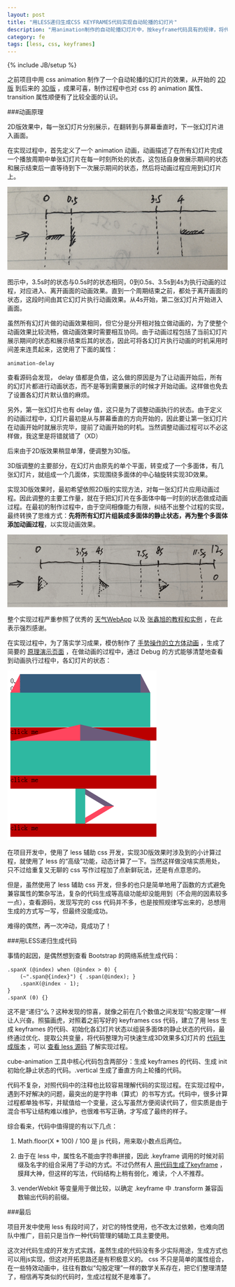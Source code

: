 ```yaml
---
layout: post
title: "用LESS递归生成CSS KEYFRAMES代码实现自动轮播的幻灯片"
description: "用animation制作的自动轮播幻灯片中，按keyframe代码具有的规律，将代码用less的方式生成。实现过程中对less的字符串插值、计算、js表达式、模式匹配等特性进行了实践，生成的代码也对动画过程从侧面进行了较好的描述。"
category: fe
tags: [less, css, keyframes]
---
```

{% include JB/setup %}

之前项目中用 css animation 制作了一个自动轮播的幻灯片的效果，从开始的 [2D版](/demos/package/1-js-cube-display/flip.html) 到后来的 [3D版](/demos/package/1-js-cube-display/anima.html) ，成果可喜，制作过程中也对 css 的 animation 属性、 transition 属性顺便有了比较全面的认识。

###动画原理

2D版效果中，每一张幻灯片分别展示，在翻转到与屏幕垂直时，下一张幻灯片进入画面。

在实现过程中，首先定义了一个 animation 动画，动画描述了在所有幻灯片完成一个播放周期中单张幻灯片在每一时刻所处的状态，这包括自身做展示期间的状态和展示结束后一直等待到下一次展示期间的状态，然后将动画过程应用到幻灯片上。

![2D版动画过程示意图](/i/2013/05/07/1.gif "2D版动画过程示意图")

图示中，3.5s时的状态与0.5s时的状态相同，0到0.5s、3.5s到4s为执行动画的过程，对应进入、离开画面的动画效果。直到一个周期结束之前，都处于离开画面的状态，这段时间由其它幻灯片执行动画效果。从4s开始，第二张幻灯片开始进入画面。

虽然所有幻灯片做的动画效果相同，但它分是分开相对独立做动画的，为了使整个动画效果比较流畅，做动画效果时需要相互协同。由于动画过程包括了当前幻灯片展示期间的状态和展示结束后其的状态，因此可将各幻灯片执行动画的时机采用时间差来连贯起来，这使用了下面的属性：

	animation-delay

查看源码会发现， delay 值都是负值，这么做的原因是为了让动画开始后，所有的幻灯片都进行动画状态，而不是等到需要展示的时候才开始动画。这样做也免去了设置各幻灯片默认值的麻烦。

另外，第一张幻灯片也有 delay 值，这只是为了调整动画执行的状态。由于定义的动画过程中，幻灯片最初是从与屏幕垂直的方向开始的，因此要让第一张幻灯片在动画开始时就展示完毕，提前了动画开始的时机。当然调整动画过程可以不必这样做，我这里是将错就错了（XD）

后来由于2D版效果稍显单薄，便调整为3D版。

3D版调整的主要部分，在幻灯片由原先的单个平面，转变成了一个多面体，有几张幻灯片，就组成一个几面体，实现围绕多面体的中心轴旋转实现3D效果。

实现3D版效果时，最初希望依照2D版的实现方法，对每一张幻灯片应用动画过程。因此调整的主要工作量，就在于把幻灯片在多面体中每一时刻的状态做成动画过程。在最初的制作过程中，由于空间相像能力有限，纠结不出整个过程的实现，最终转换了思维方式：**先将所有幻灯片组装成多面体的静止状态，再为整个多面体添加动画过程**，以实现动画效果。

![3D版动画过程示意图](/i/2013/05/07/2.gif "3D版动画过程示意图")

整个实现过程严重参照了优秀的 [天气WebApp](http://pattern.dk/sun/) 以及 [张鑫旭的教程和实例](http://www.zhangxinxu.com/wordpress/?p=2592) ，在此表示强烈感谢。

在实现过程中，为了落实学习成果，模仿制作了 [手势操作的立方体动画](/demos/package/1-js-cube-display/gesture.html) ，生成了简要的 [原理演示页面](/demos/package/1-js-cube-display/simple.html) ，在做动画的过程中，通过 Debug 的方式能够清楚地查看到动画执行过程中，各幻灯片的状态：

![debug查看方式](/i/2013/05/07/3.gif "debug查看方式")

在项目开发中，使用了 less 辅助 css 开发，实现3D版效果时涉及到的小计算过程，就使用了 less 的“高级”功能，动态计算了一下。当然这样做没啥实质用处，只不过给重复又无聊的 css 写作过程加了点新鲜玩法，还是有点意思的。

但是，虽然使用了 less 辅助 css 开发，但多的也只是简单地用了函数的方式避免兼容属性的繁杂写法，复杂的代码生成等高级功能却没能用到（不会用的因素较多一点），查看源码，发现写完的 css 代码并不多，也是按照规律写出来的，总想用生成的方式写一写，但最终没能成功。

难得的偶然，再一次冲动，竟成功了！

###用LESS递归生成代码

事情的起因，是偶然想到查看 Bootstrap 的网络系统生成代码：

	.spanX (@index) when (@index > 0) {
		(~".span@{index}") { .span(@index); }
		.spanX(@index - 1);
	}
	.spanX (0) {}

这不是“递归”么？这种发现的惊喜，就像之前在几个数值之间发现“勾股定理”一样让人兴奋。照猫画虎，对照着之前写好的 keyframes css 代码，建立了用 less 生成 keyframes 的代码、初始化各幻灯片状态以组装多面体的静止状态的代码，最终通过优化、提取公共变量，将代码整理为可快速生成3D效果多幻灯片的 [代码生成版本](/demos/package/1-js-cube-display/anima-less.html) ，可以 [查看 less 源码](/demos/package/1-js-cube-display/anima-less.less) 了解实现过程。

cube-animation 工具中核心代码包含两部分：生成 keyframes 的代码、生成 init 初始化静止状态的代码。.vertical 生成了垂直方向上轮播的代码。

代码不复杂，对照代码中的注释也比较容易理解代码的实现过程。在实现过程中，遇到不好解决的问题，最突出的是字符串（算式）的书写方式。代码中，很多计算过程都单独书写，并赋值给一个变量，这么写虽然方便阅读代码了，但实质是由于混合书写让结构难以维护，也很难书写正确，才写成了最终的样子。

综合看来，代码中值得提的有以下几点：

1. Math.floor(X * 100) / 100 是 js 代码，用来取小数点后两位。

1. 由于在 less 中，属性名不能由字符串拼接，因此 .keyframe 调用的时候对前缀及名字的组合采用了手动的方式。不过仍然有人 [用代码生成了keyframe](http://stackoverflow.com/questions/9166152/sign-and-variables-in-css-keyframes-using-less-css) ，膜拜大神，但这样的写法，代码结构上稍有弱化，难读，个人不推荐。

1. venderWebkit 等变量用于做比较，以确定 .keyframe 中 .transform 兼容函数输出代码的前缀。


###最后

项目开发中使用 less 有段时间了，对它的特性使用，也不改太过依赖，也难向团队中推广，目前只是当作一种代码管理的辅助工具主要使用。

这次对代码生成的开发方式实践，虽然生成的代码没有多少实际用途，生成方式也可以用js实现，但这对开拓思路还是有积极意义的。 css 不只是简单的属性组合，在一些特效动画中，往往有数似“勾股定理”一样的数学关系存在，把它们整理清楚了，相信再写类似的代码时，生成过程就不是难事了。


